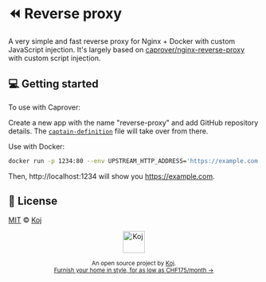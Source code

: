 # ⏪ Reverse proxy

A very simple and fast reverse proxy for Nginx + Docker with custom JavaScript injection. It's largely based on [caprover/nginx-reverse-proxy](https://github.com/caprover/nginx-reverse-proxy) with custom script injection.

## 💻 Getting started

To use with Caprover:

Create a new app with the name "reverse-proxy" and add GitHub repository details. The [`captain-definition`](./captain-definition) file will take over from there.

Use with Docker:

```bash
docker run -p 1234:80 --env UPSTREAM_HTTP_ADDRESS='https://example.com' kojhub/reverse-proxy
```

Then, http://localhost:1234 will show you https://example.com.

## 📄 License

[MIT](./LICENSE) © [Koj](https://koj.co)

<p align="center">
  <a href="https://koj.co">
    <img width="44" alt="Koj" src="https://kojcdn.com/v1598284251/website-v2/koj-github-footer_m089ze.svg">
  </a>
</p>
<p align="center">
  <sub>An open source project by <a href="https://koj.co">Koj</a>. <br> <a href="https://koj.co">Furnish your home in style, for as low as CHF175/month →</a></sub>
</p>

